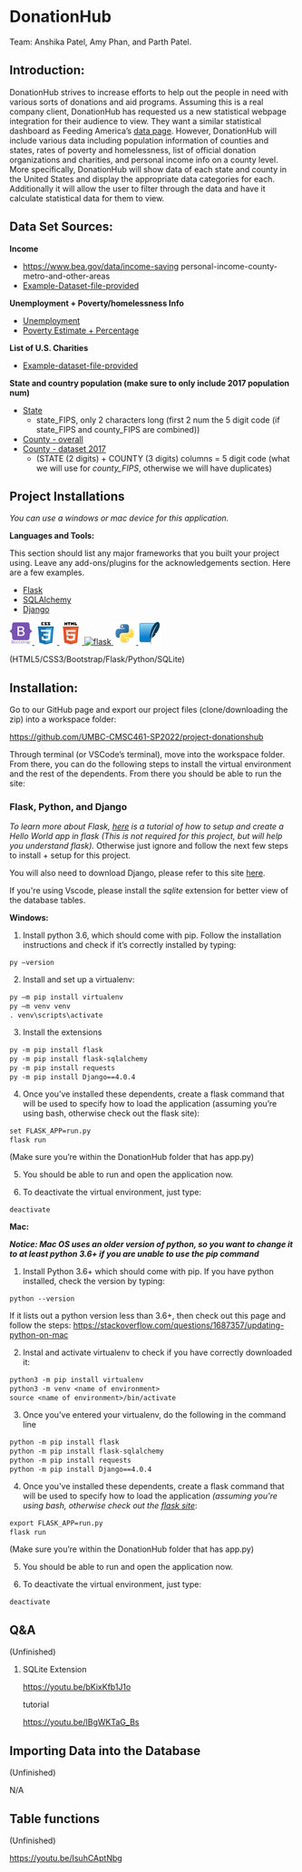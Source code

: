 <h1>DonationHub</h1>
Team: Anshika Patel, Amy Phan, and Parth Patel.

## Introduction:

DonationHub strives to increase efforts to help out the people in need with various sorts of donations and aid programs. Assuming this is a real company client, DonationHub has requested us a new statistical webpage integration for their audience to view. They want a similar statistical dashboard as Feeding America’s [data page](https://www.google.com/url?sa=D&q=https://map.feedingamerica.org/%3F_ga%3D2.10632375.2037159941.1647393264-2115671929.1647393264&ust=1648349280000000&usg=AOvVaw2dKWdVCliQINm6QsQwM_M2&hl=en&source=gmail). However, DonationHub will include various data including population information of counties and states, rates of poverty and homelessness, list of official donation organizations and charities, and personal income info on a county level. More specifically, DonationHub will show data of each state and county in the United States and display the appropriate data categories for each. Additionally it will allow the user to filter through the data and have it calculate statistical data for them to view.

## Data Set Sources:


**Income**
- https://www.bea.gov/data/income-saving personal-income-county-metro-and-other-areas
- [Example-Dataset-file-provided](https://www.bea.gov/data/income-saving/personal-income-county-metro-and-other-areas)

**Unemployment + Poverty/homelessness Info**
- [Unemployment](https://docs.google.com/spreadsheets/d/1OZzh2ByZRDAfWtM55pKj4VhBUfwvjn1z/edit?usp=sharing&ouid=117748847086221195801&rtpof=true&sd=true)
- [Poverty Estimate + Percentage](https://www.census.gov/data/datasets/2017/demo/saipe/2017-state-and-county.html)

**List of U.S. Charities**
- [Example-dataset-file-provided](https://www.kaggle.com/crawford/us-charities-and-nonprofits?select=eo2.csv)

**State and country population (make sure to only include 2017 population num)**
- [State](https://www.census.gov/data/datasets/time-series/demo/popest/2010s-state-total.html)
    - state_FIPS, only 2 characters long (first 2 num the 5 digit code (if state_FIPS and county_FIPS are combined))
- [County - overall](https://www.census.gov/data/datasets/time-series/demo/popest/2010s-counties-total.html)
- [County - dataset 2017](https://drive.google.com/file/d/15A4ZxKIeYrG7b28WTACp8liX7oCviimu/view?usp=sharing)
    - (STATE (2 digits) + COUNTY (3 digits) columns = 5 digit code (what we will use for <i>county_FIPS</i>, otherwise we will have duplicates)

## Project Installations
<i>You can use a windows or mac device for this application. </i>

**Languages and Tools:**

This section should list any major frameworks that you built your project using. Leave any add-ons/plugins for the acknowledgements section. Here are a few examples.
* [Flask](https://flask.palletsprojects.com/en/2.0.x/)
* [SQLAlchemy](https://www.sqlalchemy.org/)
* [Django](https://www.djangoproject.com/)

<p> <a href="https://getbootstrap.com" target="_blank"> <img src="https://raw.githubusercontent.com/devicons/devicon/master/icons/bootstrap/bootstrap-plain-wordmark.svg" alt="bootstrap" width="40" height="40"/> </a> <a href="https://www.w3schools.com/css/" target="_blank"> <img src="https://raw.githubusercontent.com/devicons/devicon/master/icons/css3/css3-original-wordmark.svg" alt="css3" width="40" height="40"/> </a> <a href="https://www.w3.org/html/" target="_blank"> <img src="https://raw.githubusercontent.com/devicons/devicon/master/icons/html5/html5-original-wordmark.svg" alt="html5" width="40" height="40"/> </a> <a href="https://flask.palletsprojects.com/" target="_blank"> <img src="https://d2knvm16wkt3ia.cloudfront.net/assets/svg-icon/flask.svg" alt="flask" width="40" height="40"/> </a> <a href="https://www.python.org" target="_blank"> <img src="https://raw.githubusercontent.com/devicons/devicon/master/icons/python/python-original.svg" alt="python" width="40" height="40"/><a href="https://www.sqlite.org/index.html" target="_blank"> <img src="https://raw.githubusercontent.com/devicons/devicon/master/icons/sqlite/sqlite-original.svg" alt="sqlite" width="40" height="40"/> </a> </a></p>

(HTML5/CSS3/Bootstrap/Flask/Python/SQLite)

## Installation:

Go to our GitHub page and export our project files (clone/downloading the zip) into a workspace folder: 

https://github.com/UMBC-CMSC461-SP2022/project-donationshub 
 
Through terminal (or VSCode’s terminal), move into the workspace folder. From there, you can do the following steps to install the virtual environment and the rest of the dependents. From there you should be able to run the site: 

### Flask, Python, and Django

<i>To learn more about Flask, [here](https://www.askpython.com/python-modules/flask/create-hello-world-in-flask) is a tutorial of how to setup and create a Hello World app in flask (This is not required for this project, but will help you understand flask).</i> Otherwise just ignore and follow the next few steps to install + setup for this project. 

You will also need to download Django, please refer to this site [here](https://www.djangoproject.com/download/).

If you're using Vscode,  please install the <i>sqlite</i> extension for better view of the database tables.

**Windows:**

1. Install python 3.6, which should come with pip. Follow the installation instructions and check if it’s correctly installed by typing: 
```
py –version 
```
2. Install and set up a virtualenv: 
```
py –m pip install virtualenv 
py –m venv venv 
. venv\scripts\activate
```

3. Install the extensions 
```
py -m pip install flask 
py -m pip install flask-sqlalchemy 
py -m pip install requests 
py -m pip install Django==4.0.4
```

4. Once you’ve installed these dependents, create a flask command that will be used to specify how to load the application (assuming you’re using bash, otherwise check out the flask site): 
```
set FLASK_APP=run.py 
flask run 
```
(Make sure you’re within the DonationHub folder that has app.py)

5. You should be able to run and open the application now. 

6. To deactivate the virtual environment, just type:
```
deactivate
```

**Mac:**

***Notice: Mac OS uses an older version of python, so you want to change it to at least python 3.6+ if you are unable to use the pip command***

1. Install Python 3.6+ which should come with pip. If you have python installed, check the version by typing:
```
python --version
```

If it lists out a python version less than 3.6+, then check out this page and follow the steps:
    https://stackoverflow.com/questions/1687357/updating-python-on-mac


2. Instal and activate virtualenv to check if you have correctly downloaded it:
```
python3 -m pip install virtualenv
python3 -m venv <name of environment>
source <name of environment>/bin/activate
```

3. Once you've entered your virtualenv, do the following in the command line 

```
python -m pip install flask
python -m pip install flask-sqlalchemy
python -m pip install requests
python -m pip install Django==4.0.4
```
4. Once you've installed these dependents, create a flask command that will be used to specify how to load the application <i>(assuming you're using bash, otherwise check out the [flask site](https://flask.palletsprojects.com/en/2.0.x/cli/)</i>:
```
export FLASK_APP=run.py
flask run
```
(Make sure you’re within the DonationHub folder that has app.py)

5. You should be able to run and open the application now.

6. To deactivate the virtual environment, just type:
```
deactivate
```

## Q&A

(Unfinished)

1. SQLite Extension

    https://youtu.be/bKixKfb1J1o

    tutorial

    https://youtu.be/IBgWKTaG_Bs

## Importing Data into the Database

(Unfinished)

N/A

## Table functions

(Unfinished)

https://youtu.be/IsuhCAptNbg 

####

